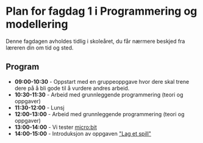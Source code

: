 Plan for fagdag 1 i Programmering og modellering
================================================

Denne fagdagen avholdes tidlig i skoleåret, du får nærmere beskjed fra læreren din om tid og sted.

## Program

* **09:00-10:30** - Oppstart med en gruppeoppgave hvor dere skal trene dere på å bli gode til å vurdere andres arbeid.
* **10:30-11:30** - Arbeid med grunnleggende programmering (teori og oppgaver)
* **11:30-12:00** - Lunsj
* **12:00-13:00** - Arbeid med grunnleggende programmering (teori og oppgaver)
* **13:00-14:00** - Vi tester [micro:bit](http://microbit.org/no/)
* **14:00-15:00** - Introduksjon av oppgaven ["Lag et spill"](https://github.com/fagstoff/ProgMod/blob/master/Prosjektoppgaver/Lag_et_spill.md)
